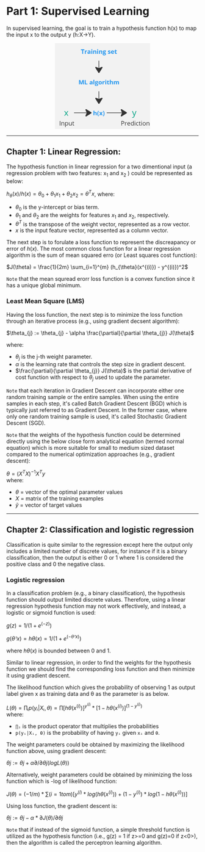 # Part 1: Supervised Learning

In supervised learning, the goal is to train a  hypothesis function h(x) to map the input x to the output y (h:X→Y).

<p align="center">
  <img src="Figure/Hypothesis_function.png" alt="Hypothesis Function" width="250"/>
</p>

---

## Chapter 1: Linear Regression: 
The hypothesis function in linear regression for a two dimentional input (a regression problem with two features: x<sub>1</sub> and x<sub>2</sub> ) could be represented as below:

$h_{\theta}(x)/h(x) = \theta_{0} + \theta_{1}x_{1} + \theta_{2}x_{2} = \theta^{T}x$, where:

- $\theta_{0}$ is the y-intercept or bias term.
- $\theta_{1}$ and $\theta_{2}$ are the weights for features $x_{1}$ and $x_{2}$, respectively.
- $\theta^{T}$ is the transpose of the weight vector, represented as a row vector.
- $x$ is the input feature vector, represented as a column vector.

The next step is to forulate a loss function to represent the discreapancy or error of $h(x)$. The most common closs function for a linear regression algorithm is the sum of mean squared erro (or Least squares cost function):

$J(\theta) = \frac{1}{2m} \sum_{i=1}^{m} (h_{\theta}(x^{(i)}) - y^{(i)})^2$

`Note` that the mean squread erorr loss function is a convex function since it has a unique global minimum.

### Least Mean Square (LMS)
Having the loss function, the next step is to minimize the loss function through an iterative process (e.g., using gradient decsent algorithm):

$\theta_{j} := \theta_{j} - \alpha \frac{\partial}{\partial \theta_{j}} J(\theta)$

where:
- $\theta_{j}$ is the j-th weight parameter.
- $\alpha$ is the learning rate that controls the step size in gradient descent.
- $\frac{\partial}{\partial \theta_{j}} J(\theta)$ is the partial derivative of cost function with respect to $\theta_{j}$ used to update the parameter.

`Note` that each iteration in Gradient Descent can incorporate either one random training sample or the entire samples. When using the entire samples in each step, it's called Batch Gradient Descent (BGD) which is typically just referred to as Gradient Descent. In the former case, where only one random training sample is used, it's called Stochastic Gradient Descent (SGD).

`Note` that the weights of the hypothesis function could be determined directly using the below close form analytical equation (termed normal equation) which is more suitable for small to medium sized dataset compared to the numerical optimization approaches (e.g., gradient descent):  

$θ = (X^T X)^{-1} X^T y~$  
where:
- $\theta$ = vector of the optimal parameter values
- $X$ = matrix of the training examples
- $\tilde{y}$ = vector of target values

---
## Chapter 2: Classification and logistic regression
Classification is quite similar to the regression except here the output only includes a limited number of discrete values, for instance if it is a binary classification, then the output is either 0 or 1 where 1 is considered the positive class and 0 the negative class.
 
 ### Logistic regression
In a classification problem (e.g., a binary classification), the hypothesis function should output limited discrete values. Therefore, using a linear regression hypothesis function may not work effectively, and instead, a logistic or sigmoid function is used:

$g(z) = 1 / (1 + e^{(-z)})$

$g(θᵀx) = hθ(x) = 1 / (1 + e^{(-θᵀx)})$ 

where $hθ(x)$ is bounded between 0 and 1. 

Similar to linear regression, in order to find the weights for the hypothesis function we should find the corresponding loss function and then minimize it using gradient descent.

The likelihood function which gives the probability of observing 1 as output label given x as training data and θ as the parameter is as below.

$L(θ) = ∏ᵢ p(yᵢ|Xᵢ, θ) = ∏[hθ(x^{(i)})]^{y^{(i)}} * [1 - hθ(x^{(i)})]^{(1-y^{(i)})}$  
where:
- `∏ᵢ` is the product operator that multiplies the probabilities
- `p(yᵢ|Xᵢ, θ)` is the probability of having `yᵢ` given `xᵢ` and `θ`. 

The weight parameters could be obtained by maximizing the likelihood function above, using gradient descent:

$θj := θj + α∂/∂θj(log L(θ))$ 

Alternatively, weight parameters could be obtained by minimizing the loss function which is -log of likelihood function:

$J(θ) = (-1/m) * ∑(i=1 to m) [y^{(i)}*log(hθ(x^{(i)})) + (1-y^{(i)})*log(1-hθ(x^{(i)}))]$

Using loss function, the gradient descent is:  

$θj := θj - α * ∂J(θ) / ∂θj$

`Note` that if instead of the sigmoid function, a simple threshold function is utilized as the hypothesis function (i.e., g(z) = 1 if z>=0 and g(z)=0 if z<0>), then the algorithm is called the perceptron learning algorithm.

